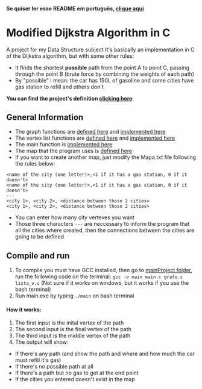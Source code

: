 #### Se quiser ler esse README em português, [clique aqui](/READMEPORT.md)

# Modified Dijkstra Algorithm in C

A project for my Data Structure subject
It's basically an implementation in C of the Dijkstra algorithm, but with some other rules:

- It finds the shortest **possible** path from the point A to point C, passing through the point B (brute force by combining the weights of each path)
- By "possible" i mean: the car has 150L of gasoline and some cities have gas station to refill and others don't

**You can find the project's definition [clicking here](/Project-Definition/Trabalho%20Pr%C3%A1tico.pdf)**

## General Information

- The graph functions are [defined here](/mainProject/grafo.h) and [implemented here](/mainProject/grafo.c)
- The vertex list functions are [defined here](/mainProject/lista_v.h) and [implemented here](/mainProject/lista_v.c)
- The main function is [implemented here](/mainProject/main.c)
- The map that the program uses is [defined here](/mainProject/Mapa.txt)
- If you want to create another map, just modify the Mapa.txt file following the rules below:

```
<name of the city (one letter)>,<1 if it has a gas station, 0 if it doesn't>
<name of the city (one letter)>,<1 if it has a gas station, 0 if it doesn't>
---
<city 1>, <city 2>, <distance between those 2 cities>
<city 1>, <city 2>, <distance between those 2 cities>
```

- You can enter how many city vertexes you want
- Those three characters `---` are neccessary to inform the program that all the cities where created, then the connections between the cities are going to be defined

## Compile and run

1.  To compile you must have GCC installed, then go to [mainProject folder](/mainProject/), run the following code on the terminal:
    `gcc -o main main.c grafo.c lista_v.c` (Not sure if it works on windows, but it works if you use the bash terminal)
2.  Run main.exe by typing `./main` on bash terminal
#### How it works:
1.  The first input is the inital vertex of the path
2.  The second input is the final vertex of the path
3.  The third input is the middle vertex of the path
4.  The output will show:

- If there's any path (and show the path and where and how much the car must refill it's gas)
- If there's no possible path at all
- If there's a path but no gas to get at the end point
- If the cities you entered doesn't exist in the map

